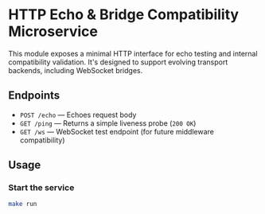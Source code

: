 # HTTP Echo & Bridge Compatibility Microservice

This module exposes a minimal HTTP interface for echo testing and internal compatibility validation. It's designed to support evolving transport backends, including WebSocket bridges.

## Endpoints

- `POST /echo` — Echoes request body
- `GET /ping` — Returns a simple liveness probe (`200 OK`)
- `GET /ws` — WebSocket test endpoint (for future middleware compatibility)

## Usage

### Start the service

```bash
make run
